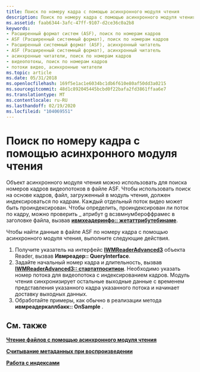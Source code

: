 ```yaml
---
title: Поиск по номеру кадра с помощью асинхронного модуля чтения
description: Поиск по номеру кадра с помощью асинхронного модуля чтения
ms.assetid: faab6344-3afc-47ff-9107-d2ce36c0a2b8
keywords:
- Расширенный формат систем (ASF), поиск по номерам кадров
- ASF (Расширенный системный формат), поиск по номерам кадров
- Расширенный системный формат (ASF), асинхронный читатель
- ASF (Расширенный системный формат), асинхронный читатель
- асинхронные читатели, поиск по номерам кадров
- видеопотокы, поиск по номерам кадров
- потоки видео, асинхронные читатели
ms.topic: article
ms.date: 05/31/2018
ms.openlocfilehash: 169f5e1ac1e6034bc1db6f610e80af50dd3a0215
ms.sourcegitcommit: 48d1c892045445bcbd0f22bafa2fd3861ffaa6e7
ms.translationtype: MT
ms.contentlocale: ru-RU
ms.lasthandoff: 02/19/2020
ms.locfileid: "104069551"
---
```

# <a name="to-seek-by-frame-number-using-the-asynchronous-reader"></a>Поиск по номеру кадра с помощью асинхронного модуля чтения

Объект асинхронного модуля чтения можно использовать для поиска номеров кадров видеопотоков в файле ASF. Чтобы использовать поиск на основе кадров, файл, загруженный в модуль чтения, должен индексироваться по кадрам. Каждый отдельный поток видео может быть проиндексирован. Чтобы определить, проиндексирован ли поток по кадру, можно проверить \_ атрибут g всзвмнумбероффрамес в заголовке файла, вызвав [**ивмхеадеринфо:: жетаттрибутебинаме**](/previous-versions/windows/desktop/api/Wmsdkidl/nf-wmsdkidl-iwmheaderinfo-getattributebyname).

Чтобы найти данные в файле ASF по номеру кадра с помощью асинхронного модуля чтения, выполните следующие действия.

1.  Получите указатель на интерфейс [**IWMReaderAdvanced3**](/previous-versions/windows/desktop/api/wmsdkidl/nn-wmsdkidl-iwmreaderadvanced3) объекта Reader, вызвав **Ивмреадер:: QueryInterface**.
2.  Задайте начальный номер кадра и длительность, вызвав [**IWMReaderAdvanced3:: стартатпоситион**](/previous-versions/windows/desktop/api/Wmsdkidl/nf-wmsdkidl-iwmreaderadvanced3-startatposition). Необходимо указать номер потока для видеопотока с индексированием кадров. Модуль чтения синхронизирует остальные выходные данные с временем представления указанного кадра указанного потока и начинает доставку выходных данных.
3.  Обработайте примеры, как обычно в реализации метода **ивмреадеркаллбакк:: OnSample** .

## <a name="related-topics"></a>См. также

<dl> <dt>

[**Чтение файлов с помощью асинхронного модуля чтения**](reading-files-with-the-asynchronous-reader.md)
</dt> <dt>

[**Считывание метаданных при воспроизведении**](reading-metadata-at-playback.md)
</dt> <dt>

[**Работа с индексами**](working-with-indexes.md)
</dt> </dl>

 

 




